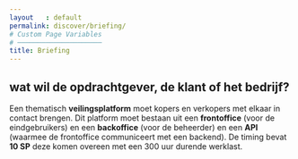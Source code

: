```yaml
---
layout   : default
permalink: discover/briefing/
# Custom Page Variables
# ─────────────────────
title: Briefing
---
```


<!---
lorem ipsum. 


Heading level 1
===============

heading level 2 
---------------


# Heading level 1
## Heading level 2 
### Heading level 3 
#### Heading level 4
##### Heading level 5 
###### Heading level 6 

> dit is een blockquote
{:.qououte}

ga naar de startpagina [startpagina](http://test.be){:target="_parent"}{:.link}.

[startpagina-link]: https://example.org

ga naar de startpagina [startpagina] [startpagina-link].
[startpagina-link][]

 - ga naar de startpagina [startpagina](http://test.be){:target="_parent"}{:.link}.
 - ga naar de startpagina [startpagina] [startpagina-link].
   - [startpagina-link][]

1. ga naar de startpagina [startpagina](http://test.be){:target="_parent"}{:.link}.
2. ga naar de startpagina [startpagina] [startpagina-link].
   1. [startpagina-link][]


![afbeelding](http://image.be)
![afbeelding][startpagina-link]

**Dit is vette text**
__Dit is vette text__

*dit is cursieve text*
_dit is cursieve text_


|head 1 | head 2|
|-------|-------|
|cel 1  | cel 2 |
|cel 1  | cel 2 |
|cel 1  | cel 2 |
|-------|-------|
|cel 1  | cel 2 |
|cel 1  | cel 2 |
|cel 1  | cel 2 |
|=======|=======|
|Foot 1 | foot 2|

 - **Tittle**  
   Subtitle
 - **tittle**


  -->

## wat wil de opdrachtgever, de klant of het bedrijf?
Een thematisch **veilingsplatform** moet kopers en verkopers met elkaar in contact brengen. Dit platform moet bestaan uit een **frontoffice** (voor de eindgebruikers) en een **backoffice** (voor de beheerder) en een **API** (waarmee de frontoffice communiceert met een backend). De timing bevat **10 SP** deze komen overeen met een 300 uur durende werklast. 
